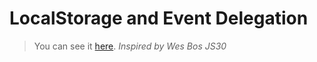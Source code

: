 # LocalStorage and Event Delegation

> You can see it [here](https://karolinedealencar.github.io/LocalStorage-and-eventDelegation/).
> *Inspired by Wes Bos JS30*
